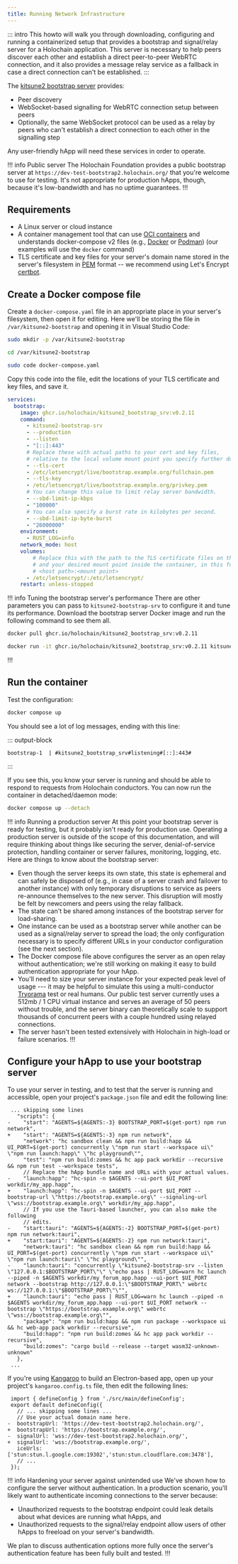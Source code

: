 ```yaml
---
title: Running Network Infrastructure
---
```


::: intro
This howto will walk you through downloading, configuring and running a containerized setup that provides a bootstrap and signal/relay server for a Holochain application. This server is necessary to help peers discover each other and establish a direct peer-to-peer WebRTC connection, and it also provides a message relay service as a fallback in case a direct connection can't be established.
:::

The [kitsune2 bootstrap server](https://github.com/holochain/kitsune2/tree/main/crates/bootstrap_srv) provides:

* Peer discovery
* WebSocket-based signalling for WebRTC connection setup between peers
* Optionally, the same WebSocket protocol can be used as a relay by peers who can't establish a direct connection to each other in the signalling step

Any user-friendly hApp will need these services in order to operate.

!!! info Public server
The Holochain Foundation provides a public bootstrap server at `https://dev-test-bootstrap2.holochain.org/` that you're welcome to use for testing. It's not appropriate for production hApps, though, because it's low-bandwidth and has no uptime guarantees.
!!!

## Requirements

* A Linux server or cloud instance
* A container management tool that can use [OCI containers](https://opencontainers.org/) and understands docker-compose v2 files (e.g., [Docker](https://www.docker.com/) or [Podman](https://podman.io/)) (our examples will use the `docker` command)
* TLS certificate and key files for your server's domain name stored in the server's filesystem in [PEM](https://en.wikipedia.org/wiki/Privacy-Enhanced_Mail) format -- we recommend using Let's Encrypt [certbot](https://certbot.eff.org/).

## Create a Docker compose file

Create a `docker-compose.yaml` file in an appropriate place in your server's filesystem, then open it for editing. Here we'll be storing the file in `/var/kitsune2-bootstrap` and opening it in Visual Studio Code:

```bash
sudo mkdir -p /var/kitsune2-bootstrap
```
```bash
cd /var/kitsune2-bootstrap
```
```bash
sudo code docker-compose.yaml
```

Copy this code into the file, edit the locations of your TLS certificate and key files, and save it.

<!-- TODO(upgrade): Update the docker image URL -->
```yaml
services:
  bootstrap:
    image: ghcr.io/holochain/kitsune2_bootstrap_srv:v0.2.11
    command:
      - kitsune2-bootstrap-srv
      - --production
      - --listen
      - "[::]:443"
      # Replace these with actual paths to your cert and key files,
      # relative to the local volume mount point you specify further down.
      - --tls-cert
      - /etc/letsencrypt/live/bootstrap.example.org/fullchain.pem
      - --tls-key
      - /etc/letsencrypt/live/bootstrap.example.org/privkey.pem
      # You can change this value to limit relay server bandwidth.
      - --sbd-limit-ip-kbps
      - "100000"
      # You can also specify a burst rate in kilobytes per second.
      - --sbd-limit-ip-byte-burst
      - "26000000"
    environment:
      - RUST_LOG=info
    network_mode: host
    volumes:
        # Replace this with the path to the TLS certificate files on the host
        # and your desired mount point inside the container, in this format:
        # <host path>:<mount point>
      - /etc/letsencrypt/:/etc/letsencrypt/
    restart: unless-stopped
```

!!! info Tuning the bootstrap server's performance
There are other parameters you can pass to `kitsune2-bootstrap-srv` to configure it and tune its performance. Download the bootstrap server Docker image and run the following command to see them all.

<!-- TODO(upgrade): Update the docker image URL -->
```bash
docker pull ghcr.io/holochain/kitsune2_bootstrap_srv:v0.2.11
```
```bash
docker run -it ghcr.io/holochain/kitsune2_bootstrap_srv:v0.2.11 kitsune2-bootstrap-srv --help
```
!!!

## Run the container

Test the configuration:

```bash
docker compose up
```

You should see a lot of log messages, ending with this line:

::: output-block
```text
bootstrap-1  | #kitsune2_bootstrap_srv#listening#[::]:443#
```
:::

If you see this, you know your server is running and should be able to respond to requests from Holochain conductors. You can now run the container in detached/daemon mode:

```bash
docker compose up --detach
```

!!! info Running a production server
At this point your bootstrap server is ready for testing, but it probably isn't ready for production use. Operating a production server is outside of the scope of this documentation, and will require thinking about things like securing the server, denial-of-service protection, handling container or server failures, monitoring, logging, etc. Here are things to know about the bootstrap server:

* Even though the server keeps its own state, this state is ephemeral and can safely be disposed of (e.g., in case of a server crash and failover to another instance) with only temporary disruptions to service as peers re-announce themselves to the new server. This disruption will mostly be felt by newcomers and peers using the relay fallback.
* The state can't be shared among instances of the bootstrap server for load-sharing.
* One instance can be used as a bootstrap server while another can be used as a signal/relay server to spread the load; the only configuration necessary is to specify different URLs in your conductor configuration (see the next section).
* The Docker compose file above configures the server as an open relay without authentication; we're still working on making it easy to build authentication appropriate for your hApp.
* You'll need to size your server instance for your expected peak level of usage --- it may be helpful to simulate this using a multi-conductor [Tryorama](/build/testing-with-tryorama/) test or real humans. Our public test server currently uses a 512mb / 1 CPU virtual instance and serves an average of 50 peers without trouble, and the server binary can theoretically scale to support thousands of concurrent peers with a couple hundred using relayed connections.
* The server hasn't been tested extensively with Holochain in high-load or failure scenarios.
!!!

## Configure your hApp to use your bootstrap server

<!-- TODO: eventually it should be possible to specify the server URLs in the DNA manifest. When that happens, add instructions here. See https://github.com/holochain/holochain/issues/4761 -->

To use your server in testing, and to test that the server is running and accessible, open your project's `package.json` file and edit the following line:

<!-- TODO(upgrade): update the package.json file with any changes, and bump dep version numbers -->

```diff:json
 ... skipping some lines
   "scripts": {
-    "start": "AGENTS=${AGENTS:-3} BOOTSTRAP_PORT=$(get-port) npm run network",
+    "start": "AGENTS=${AGENTS:-3} npm run network",
     "network": "hc sandbox clean && npm run build:happ && UI_PORT=$(get-port) concurrently \"npm run start --workspace ui\" \"npm run launch:happ\" \"hc playground\"",
     "test": "npm run build:zomes && hc app pack workdir --recursive && npm run test --workspace tests",
     // Replace the hApp bundle name and URLs with your actual values.
-    "launch:happ": "hc-spin -n $AGENTS --ui-port $UI_PORT workdir/my_app.happ",
+    "launch:happ": "hc-spin -n $AGENTS --ui-port $UI_PORT --bootstrap-url \"https://bootstrap.example.org\" --signaling-url \"wss://bootstrap.example.org\" workdir/my_app.happ",
     // If you use the Tauri-based launcher, you can also make the following
     // edits.
-    "start:tauri": "AGENTS=${AGENTS:-2} BOOTSTRAP_PORT=$(get-port) npm run network:tauri",
+    "start:tauri": "AGENTS=${AGENTS:-2} npm run network:tauri",
     "network:tauri": "hc sandbox clean && npm run build:happ && UI_PORT=$(get-port) concurrently \"npm run start --workspace ui\" \"npm run launch:tauri\" \"hc playground\"",
-    "launch:tauri": "concurrently \"kitsune2-bootstrap-srv --listen \"127.0.0.1:$BOOTSTRAP_PORT\"\" \"echo pass | RUST_LOG=warn hc launch --piped -n $AGENTS workdir/my_forum_app.happ --ui-port $UI_PORT network --bootstrap http://127.0.0.1:\"$BOOTSTRAP_PORT\" webrtc ws://127.0.0.1:\"$BOOTSTRAP_PORT\"\"",
+    "launch:tauri": "echo pass | RUST_LOG=warn hc launch --piped -n $AGENTS workdir/my_forum_app.happ --ui-port $UI_PORT network --bootstrap \"https://bootstrap.example.org\" webrtc \"wss://bootstrap.example.org\"",
     "package": "npm run build:happ && npm run package --workspace ui && hc web-app pack workdir --recursive",
     "build:happ": "npm run build:zomes && hc app pack workdir --recursive",
     "build:zomes": "cargo build --release --target wasm32-unknown-unknown"
   },
 ...
```

If you're using [Kangaroo](https://github.com/holochain/kangaroo-electron) to build an Electron-based app, open up your project's `kangaroo.config.ts` file, then edit the following lines:

<!-- TODO(upgrade): Update Holochain/lair versions and hashes as needed -->

```diff:typescript
 import { defineConfig } from './src/main/defineConfig';
 export default defineConfig({
   // ... skipping some lines ...
   // Use your actual domain name here.
-  bootstrapUrl: 'https://dev-test-bootstrap2.holochain.org/',
+  bootstrapUrl: 'https://bootstrap.example.org/',
-  signalUrl: 'wss://dev-test-bootstrap2.holochain.org/',
+  signalUrl: 'wss://bootstrap.example.org/',
   iceUrls: ['stun:stun.l.google.com:19302','stun:stun.cloudflare.com:3478'],
   // ...
 });
```

!!! info Hardening your server against unintended use
We've shown how to configure the server without authentication. In a production scenario, you'll likely want to authenticate incoming connections to the server because:

* Unauthorized requests to the bootstrap endpoint could leak details about what devices are running what hApps, and
* Unauthorized requests to the signal/relay endpoint allow users of other hApps to freeload on your server's bandwidth.

We plan to discuss authentication options more fully once the server's authentication feature has been fully built and tested.
!!!